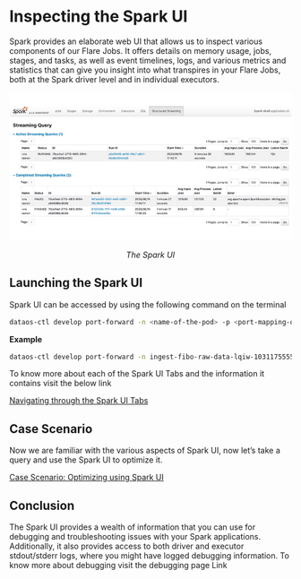 # Inspecting the Spark UI


Spark provides an elaborate web UI that allows us to inspect various components of our Flare Jobs. It offers details on memory usage, jobs, stages, and tasks, as well as event timelines, logs, and various metrics and statistics that can give you insight into what transpires in your Flare Jobs, both at the Spark driver level and in individual executors.

![The Spark UI ](/resources/stacks/flare/optimizations/inspecting_the_spark_ui/untitled.png)

<center><i>The Spark UI </i></center>

## Launching the Spark UI

Spark UI can be accessed by using the following command on the terminal

```bash
dataos-ctl develop port-forward -n <name-of-the-pod> -p <port-mapping-of-the-pod> #by default port mapping of the pod is 3000:3000
```

**Example**

```bash
dataos-ctl develop port-forward -n ingest-fibo-raw-data-lqiw-1031175555-driver  -p 4000:4040
```

To know more about each of the Spark UI Tabs and the information it contains visit the below link

[Navigating through the Spark UI Tabs](/resources/stacks/flare/optimizations/inspecting_the_spark_ui/navigating_through_the_spark_ui_tabs/)

## Case Scenario

Now we are familiar with the various aspects of Spark UI, now let’s take a query and use the Spark UI to optimize it.

[Case Scenario: Optimizing using Spark UI](/resources/stacks/flare/optimizationsinspecting_the_spark_ui/case_scenario/)

## Conclusion

The Spark UI provides a wealth of information that you can use for debugging and troubleshooting issues with your Spark applications. Additionally, it also provides access to both driver and executor stdout/stderr logs, where you might have logged debugging information. To know more about debugging visit the debugging page Link